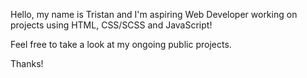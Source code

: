 Hello, my name is Tristan and I'm aspiring Web Developer working on projects using HTML, CSS/SCSS and JavaScript! 

Feel free to take a look at my ongoing public projects. 

Thanks!
